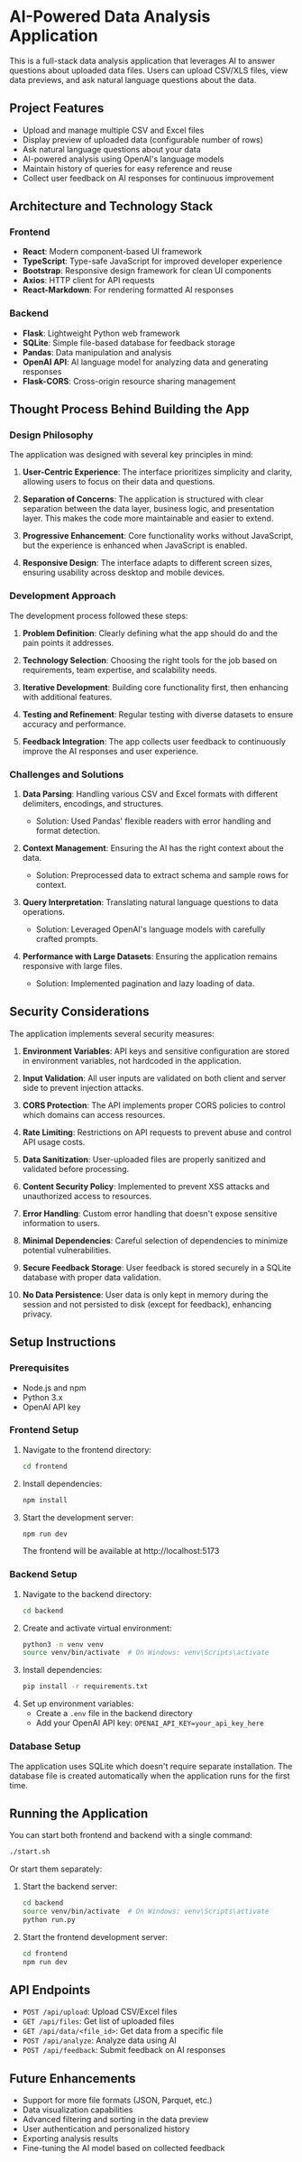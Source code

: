# AI-Powered Data Analysis Application

This is a full-stack data analysis application that leverages AI to answer questions about uploaded data files. Users can upload CSV/XLS files, view data previews, and ask natural language questions about the data.

## Project Features

- Upload and manage multiple CSV and Excel files
- Display preview of uploaded data (configurable number of rows)
- Ask natural language questions about your data
- AI-powered analysis using OpenAI's language models
- Maintain history of queries for easy reference and reuse
- Collect user feedback on AI responses for continuous improvement

## Architecture and Technology Stack

### Frontend

- **React**: Modern component-based UI framework
- **TypeScript**: Type-safe JavaScript for improved developer experience
- **Bootstrap**: Responsive design framework for clean UI components
- **Axios**: HTTP client for API requests
- **React-Markdown**: For rendering formatted AI responses

### Backend

- **Flask**: Lightweight Python web framework
- **SQLite**: Simple file-based database for feedback storage
- **Pandas**: Data manipulation and analysis
- **OpenAI API**: AI language model for analyzing data and generating responses
- **Flask-CORS**: Cross-origin resource sharing management

## Thought Process Behind Building the App

### Design Philosophy

The application was designed with several key principles in mind:

1. **User-Centric Experience**: The interface prioritizes simplicity and clarity, allowing users to focus on their data and questions.

2. **Separation of Concerns**: The application is structured with clear separation between the data layer, business logic, and presentation layer. This makes the code more maintainable and easier to extend.

3. **Progressive Enhancement**: Core functionality works without JavaScript, but the experience is enhanced when JavaScript is enabled.

4. **Responsive Design**: The interface adapts to different screen sizes, ensuring usability across desktop and mobile devices.

### Development Approach

The development process followed these steps:

1. **Problem Definition**: Clearly defining what the app should do and the pain points it addresses.

2. **Technology Selection**: Choosing the right tools for the job based on requirements, team expertise, and scalability needs.

3. **Iterative Development**: Building core functionality first, then enhancing with additional features.

4. **Testing and Refinement**: Regular testing with diverse datasets to ensure accuracy and performance.

5. **Feedback Integration**: The app collects user feedback to continuously improve the AI responses and user experience.

### Challenges and Solutions

1. **Data Parsing**: Handling various CSV and Excel formats with different delimiters, encodings, and structures.

   - Solution: Used Pandas' flexible readers with error handling and format detection.

2. **Context Management**: Ensuring the AI has the right context about the data.

   - Solution: Preprocessed data to extract schema and sample rows for context.

3. **Query Interpretation**: Translating natural language questions to data operations.

   - Solution: Leveraged OpenAI's language models with carefully crafted prompts.

4. **Performance with Large Datasets**: Ensuring the application remains responsive with large files.
   - Solution: Implemented pagination and lazy loading of data.

## Security Considerations

The application implements several security measures:

1. **Environment Variables**: API keys and sensitive configuration are stored in environment variables, not hardcoded in the application.

2. **Input Validation**: All user inputs are validated on both client and server side to prevent injection attacks.

3. **CORS Protection**: The API implements proper CORS policies to control which domains can access resources.

4. **Rate Limiting**: Restrictions on API requests to prevent abuse and control API usage costs.

5. **Data Sanitization**: User-uploaded files are properly sanitized and validated before processing.

6. **Content Security Policy**: Implemented to prevent XSS attacks and unauthorized access to resources.

7. **Error Handling**: Custom error handling that doesn't expose sensitive information to users.

8. **Minimal Dependencies**: Careful selection of dependencies to minimize potential vulnerabilities.

9. **Secure Feedback Storage**: User feedback is stored securely in a SQLite database with proper data validation.

10. **No Data Persistence**: User data is only kept in memory during the session and not persisted to disk (except for feedback), enhancing privacy.

## Setup Instructions

### Prerequisites

- Node.js and npm
- Python 3.x
- OpenAI API key

### Frontend Setup

1. Navigate to the frontend directory:
   ```bash
   cd frontend
   ```
2. Install dependencies:
   ```bash
   npm install
   ```
3. Start the development server:
   ```bash
   npm run dev
   ```
   The frontend will be available at http://localhost:5173

### Backend Setup

1. Navigate to the backend directory:
   ```bash
   cd backend
   ```
2. Create and activate virtual environment:
   ```bash
   python3 -m venv venv
   source venv/bin/activate  # On Windows: venv\Scripts\activate
   ```
3. Install dependencies:
   ```bash
   pip install -r requirements.txt
   ```
4. Set up environment variables:
   - Create a `.env` file in the backend directory
   - Add your OpenAI API key: `OPENAI_API_KEY=your_api_key_here`

### Database Setup

The application uses SQLite which doesn't require separate installation. The database file is created automatically when the application runs for the first time.

## Running the Application

You can start both frontend and backend with a single command:

```bash
./start.sh
```

Or start them separately:

1. Start the backend server:

   ```bash
   cd backend
   source venv/bin/activate  # On Windows: venv\Scripts\activate
   python run.py
   ```

2. Start the frontend development server:
   ```bash
   cd frontend
   npm run dev
   ```

## API Endpoints

- `POST /api/upload`: Upload CSV/Excel files
- `GET /api/files`: Get list of uploaded files
- `GET /api/data/<file_id>`: Get data from a specific file
- `POST /api/analyze`: Analyze data using AI
- `POST /api/feedback`: Submit feedback on AI responses

## Future Enhancements

- Support for more file formats (JSON, Parquet, etc.)
- Data visualization capabilities
- Advanced filtering and sorting in the data preview
- User authentication and personalized history
- Exporting analysis results
- Fine-tuning the AI model based on collected feedback
